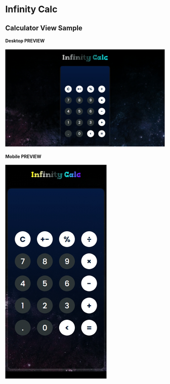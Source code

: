 # Infinity Calc

## Calculator View Sample
#### Desktop PREVIEW
![Alt text](/assets/view/full.jpeg)

#### Mobile PREVIEW
![Alt text](/assets/view/mobile.jpeg)

